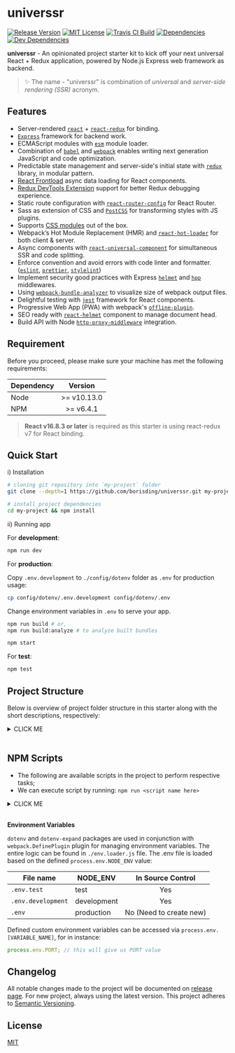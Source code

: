 <h1>universsr</h1>

<p>
<a href="https://github.com/borisding/universsr"><img src="https://img.shields.io/github/release/borisding/universsr.svg" alt="Release Version"></a>
<a href="https://raw.githubusercontent.com/borisding/universsr/master/LICENSE"><img src="https://img.shields.io/badge/license-MIT-blue.svg" alt="MIT License"></a>
<a href="https://travis-ci.org/borisding/universsr"><img src="https://travis-ci.org/borisding/universsr.svg?branch=master" alt="Travis CI Build"></a>
<a href="https://david-dm.org/borisding/universsr"><img src="https://david-dm.org/borisding/universsr/status.svg" alt="Dependencies"></a>
<a href="https://david-dm.org/borisding/universsr?type=dev"><img src="https://david-dm.org/borisding/universsr/dev-status.svg" alt="Dev Dependencies"></a>
</p>

**universsr** - An opinionated project starter kit to kick off your next universal React + Redux application, powered by Node.js Express web framework as backend.

> ✨ The name - "universsr" is combination of _universal_ and _server-side rendering (SSR)_ acronym.

## Features

- Server-rendered [`react`](https://github.com/facebook/react) + [`react-redux`](https://github.com/reduxjs/react-redux) for binding.
- [`Express`](https://github.com/expressjs/express) framework for backend work.
- ECMAScript modules with [`esm`](https://github.com/standard-things/esm) module loader.
- Combination of [`babel`](https://github.com/babel/babel) and [`webpack`](https://github.com/webpack) enables writing next generation JavaScript and code optimization.
- Predictable state management and server-side's initial state with [`redux`](https://github.com/reduxjs/redux) library, in modular pattern.
- [React Frontload](https://github.com/davnicwil/react-frontload) async data loading for React components.
- [Redux DevTools Extension](https://github.com/zalmoxisus/redux-devtools-extension) support for better Redux debugging experience.
- Static route configuration with [`react-router-config`](https://github.com/ReactTraining/react-router/tree/master/packages/react-router-config) for React Router.
- Sass as extension of CSS and [`PostCSS`](https://github.com/postcss/postcss) for transforming styles with JS plugins.
- Supports [CSS modules](https://github.com/css-modules/css-modules) out of the box.
- Webpack’s Hot Module Replacement (HMR) and [`react-hot-loader`](https://github.com/gaearon/react-hot-loader) for both client & server.
- Async components with [`react-universal-component`](https://github.com/faceyspacey/react-universal-component) for simultaneous SSR and code splitting.
- Enforce convention and avoid errors with code linter and formatter. ([`eslint`](https://github.com/eslint/eslint), [`prettier`](https://github.com/prettier/prettier), [`stylelint`](https://github.com/stylelint/stylelint))
- Implement security good practices with Express [`helmet`](https://github.com/helmetjs/helmet) and [`hpp`](https://github.com/analog-nico/hpp) middlewares.
- Using [`webpack-bundle-analyzer`](https://github.com/webpack-contrib/webpack-bundle-analyzer) to visualize size of webpack output files.
- Delightful testing with [`jest`](https://github.com/facebook/jest) framework for React components.
- Progressive Web App (PWA) with webpack's [`offline-plugin`](https://github.com/NekR/offline-plugin).
- SEO ready with [`react-helmet`](https://github.com/nfl/react-helmet) component to manage document head.
- Build API with Node [`http-proxy-middleware`](https://github.com/chimurai/http-proxy-middleware) integration.

## Requirement

Before you proceed, please make sure your machine has met the following requirements:

| Dependency |   Version   |
| ---------- | :---------: |
| Node       | >= v10.13.0 |
| NPM        |  >= v6.4.1  |

> **React v16.8.3 or later** is required as this starter is using react-redux v7 for React binding.

## Quick Start

i) Installation

```bash
# cloning git repository into `my-project` folder
git clone --depth=1 https://github.com/borisding/universsr.git my-project

# install project dependencies
cd my-project && npm install
```

ii) Running app

For **development**:

```bash
npm run dev
```

For **production**:

Copy `.env.development` to `./config/dotenv` folder as `.env` for production usage:

```bash
cp config/dotenv/.env.development config/dotenv/.env
```

Change environment variables in `.env` to serve your app.

```bash
npm run build # or,
npm run build:analyze # to analyze built bundles

npm start
```

For **test**:

```bash
npm test
```

## Project Structure

Below is overview of project folder structure in this starter along with the short descriptions, respectively:

<details><summary>CLICK ME</summary>
<p>

```
|--
    |-- api                             # contains all api source files
    |   |-- routes                      # contains respective Express routes for API
    |   |-- index.js                    # Express entry for API
    |-- app                             # contains all app source files
    |   |-- App.js                      # webpack's client entry and app rendering
    |   |-- html.js                     # html layout in template string
    |   |-- index.js                    # Express entry for app
    |   |-- registerOffline.js          # offline plugin registration for service worker
    |   |-- serverRenderer.js           # server renderer for app string & initial state
    |   |-- components                  # contains reusable React components for common usage
    |   |-- layout                      # contains root React component for pages
    |   |   | ...
    |   |   |   |-- Layout.js           # Root component for react-router-config
    |   |-- pages                       # contains page components based on features
    |   |   |-- Home                    # `Home` page related
    |   |   |-- NotFound                # `NotFound` page component
    |   |   |-- Todos                   # SSR todos list example
    |   |   |-- lazyLoad.js             # lazy load page component and code-splitting on SSR
    |   |-- redux                       # contains all redux related
    |   |   |-- todos                   # contains redux files for todos demo
    |   |   |   | ...
    |   |   |-- index.js                # redux root reducer for app
    |   |   |-- configureStore.js       # configuring Redux store for the app
    |   |-- routes                      # contains react route's configuration
    |   |-- theme                       # contains app general theme files, such as variables
    |   |-- utils                       # utilities used for the app
    |-- assets                          # contains icons, images, mocks etc
    |-- config                          # contains configuration and env variable files
    |-- logger                          # contains winston logger for both api & app
    |-- logs                            # contains the generated log files
    |-- middleware                      # contains Express respective middlewares for both api & app
    |-- node_modules                    # contains installed dependencies of the project
    |-- public                          # contains production ready built assets, such as icons
    |-- webpack                         # contains webpack configurations for both client/server
    |-- api.js                          # api entry to expose api server
    |-- app.js                          # app entry to expose app server
    |-- babel.config.js                 # default babel configuration object
    |-- env.loader.js                   # .env file loader with `dotenv` and `dotenv-expand`
    |-- esm.import.js                   # ES module loader
    |-- package.json                    # lists required dependencies, scripts, etc
        ...                             # other tooling config files (ESLint/Prettier/PostCSS/Stylelint/Jest)
    |-- webpack.config.babel.js         # webpack entry files for both client/server
```

</p>
</details>
<br>

## NPM Scripts

- The following are available scripts in the project to perform respective tasks;
- We can execute script by running: `npm run <script name here>`

<details><summary>CLICK ME</summary>
<p>

| Script Name     | Description                                                                                                            |
| --------------- | ---------------------------------------------------------------------------------------------------------------------- |
| `clean`         | Remove `public` folder and respective built files.                                                                     |
| `webpack`       | Running webpack build process.                                                                                         |
| `build`         | Remove previous built files and build production ready files to be served.                                             |
| `build:analyze` | Same with `build` script, except it comes with webpack bundle analyzer to visualize size of the output files.          |
| `dev:app`       | Start running app server in development environment (server renderer is monitored by `webpack-hot-server-middleware`). |
| `dev:api`       | Start running api server in development environment (started with `nodemon` for monitoring api changes).               |
| `dev`           | Clean existing built files before running BOTH app and api servers in development environment.                         |
| `start:app`     | Start running app server in production environment.                                                                    |
| `start:api`     | Start running api server in production environment.                                                                    |
| `start`         | Start running BOTH app and api servers in production environment, in parallel.                                         |
| `test`          | Perform tests execution.                                                                                               |
| `test:update`   | Running tests with snapshots get updated on.                                                                           |
| `test:watch`    | Running tests with watch mode turned on.                                                                               |
| `test:coverage` | Running tests with coverage report output.                                                                             |
| `lint`          | Perform source code lint checks for JS, React and styles based on the ESLint and stylelint config.                     |
| `lint:style`    | Perform lint checks for Sass style.                                                                                    |
| `lint:js`       | Perform lint checks for JS and React.                                                                                  |

</p>
</details>
<br>

**Environment Variables**

`dotenv` and `dotenv-expand` packages are used in conjunction with `webpack.DefinePlugin` plugin for managing environment variables. The entire logic can be found in `./env.loader.js` file. The .env file is loaded based on the defined `process.env.NODE_ENV` value:

| File name          | NODE_ENV    |    In Source Control    |
| ------------------ | ----------- | :---------------------: |
| `.env.test`        | test        |           Yes           |
| `.env.development` | development |           Yes           |
| `.env`             | production  | No (Need to create new) |

Defined custom environment variables can be accessed via `process.env.[VARIABLE_NAME]`, for in instance:

```js
process.env.PORT; // this will give us PORT value
```

## Changelog

All notable changes made to the project will be documented on [release page](https://github.com/borisding/universsr/releases). For new project, always using the latest version. This project adheres to [Semantic Versioning](http://semver.org/).

## License

[MIT](https://raw.githubusercontent.com/borisding/universsr/master/LICENSE)
